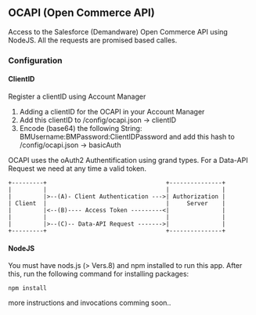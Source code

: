 
## OCAPI (Open Commerce  API)

Access to the Salesforce (Demandware) Open Commerce API using NodeJS. All the requests are promised based calles.

### Configuration

#### ClientID

Register a clientID using Account Manager
1. Adding a clientID for the OCAPI in your Account Manager
2. Add this clientID to /config/ocapi.json -> clientID
3. Encode (base64) the following String: BMUsername:BMPassword:ClientIDPassword and add this hash to /config/ocapi.json -> basicAuth

OCAPI uses the oAuth2 Authentification using grand types. For a Data-API Request we need at any time a valid token.
```
+---------+                                  +---------------+
|         |                                  |               |
|         |>--(A)- Client Authentication --->| Authorization |
| Client  |                                  |     Server    |
|         |<--(B)---- Access Token ---------<|               |
|         |                                  |               |
|         |>--(C)-- Data-API Request ------->|               |
+---------+                                  +---------------+
```

#### NodeJS
You must have nods.js (> Vers.8) and npm installed to run this app. After this, run the following command for installing packages:
```
npm install
```


more instructions and invocations comming soon..
